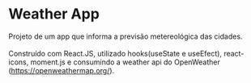 # Weather App

Projeto de um app que informa a previsão metereológica das cidades. <br /><br />
Construído com React.JS, utilizado hooks(useState e useEfect), react-icons, moment.js e consumindo a weather api do OpenWeather (https://openweathermap.org/).
